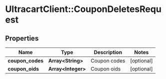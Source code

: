 # UltracartClient::CouponDeletesRequest

## Properties
Name | Type | Description | Notes
------------ | ------------- | ------------- | -------------
**coupon_codes** | **Array&lt;String&gt;** | Coupon codes | [optional] 
**coupon_oids** | **Array&lt;Integer&gt;** | Coupon oids | [optional] 


